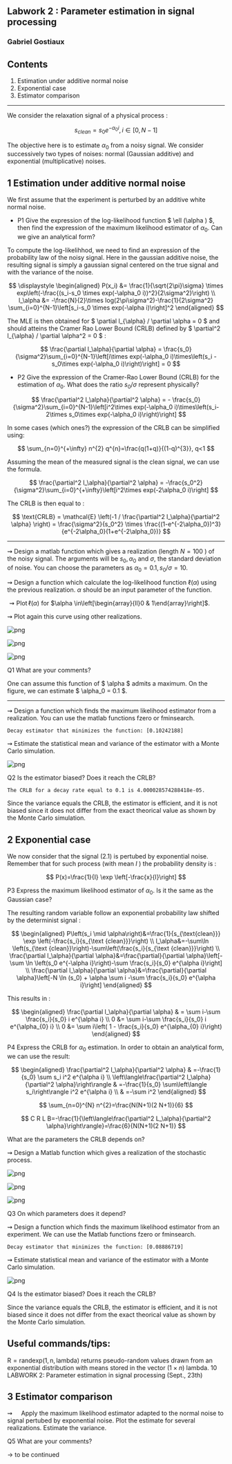 ## Labwork 2 : Parameter estimation in signal processing
### Gabriel Gostiaux

## Contents

1. Estimation under additive normal noise
2. Exponential case
3. Estimator comparison

---

We consider the relaxation signal of a physical process :

$$
s_{clean}=s_{0} e^{-\alpha_{0} i}, i \in[0, N-1]
$$

The objective here is to estimate $\alpha_{0}$ from a noisy signal. We consider successively two types of noises: normal (Gaussian additive) and exponential (multiplicative) noises.



## 1 Estimation under additive normal noise

We first assume that the experiment is perturbed by an additive white normal noise.

- P1 Give the expression of the log-likelihood function $ \ell (\alpha ) $, then find the expression of the maximum likelihood estimator of $\alpha_{0}$. Can we give an analytical form?

To compute the log-likelihhod, we need to find an expression of the probability law of the noisy signal. Here in the gaussian additive noise, the resulting signal is simply a gaussian signal centered on the true signal and with the variance of the noise.

$$
\displaystyle
\begin{aligned}
P(x_i) &= \frac{1}{\sqrt{2\pi}\sigma} \times exp\left(-\frac{(s_i-s_0 \times exp(-\alpha_0 i))^2}{2\sigma^2}\right) \\
l_\alpha &= -\frac{N}{2}\times log(2\pi\sigma^2)-\frac{1}{2\sigma^2} \sum_{i=0}^{N-1}\left[s_i-s_0 \times exp(-\alpha i)\right]^2
\end{aligned}
$$

The MLE is then obtained for $ \partial l_{\alpha} / \partial \alpha = 0 $ and should atteins the Cramer Rao Lower Bound (CRLB) defined by $ \partial^2 l_{\alpha} / \partial \alpha^2 = 0 $ :

$$
\frac{\partial l_\alpha}{\partial \alpha} = \frac{s_0}{\sigma^2}\sum_{i=0}^{N-1}\left[i\times exp(-\alpha_0 i)\times\left(s_i - s_0\times exp(-\alpha_0 i)\right)\right] = 0
$$

- P2 Give the expression of the Cramer-Rao Lower Bound (CRLB) for the estimation of $\alpha_{0}$. What does the ratio $s_{0} / \sigma$ represent physically? 

$$
\frac{\partial^2 l_\alpha}{\partial^2 \alpha} = - \frac{s_0}{\sigma^2}\sum_{i=0}^{N-1}\left[i^2\times exp(-\alpha_0 i)\times\left(s_i-2\times s_0\times exp(-\alpha_0 i)\right)\right]
$$

In some cases (which ones?) the expression of the CRLB can be simplified using:

$$
\sum_{n=0}^{+\infty} n^{2} q^{n}=\frac{q(1+q)}{(1-q)^{3}}, q<1
$$

Assuming the mean of the measured signal is the clean signal, we can use the formula.

$$
\frac{\partial^2 l_\alpha}{\partial^2 \alpha} = -\frac{s_0^2}{\sigma^2}\sum_{i=0}^{+\infty}\left[i^2\times exp(-2\alpha_0 i)\right]
$$

The CRLB is then equal to :

$$
\text{CRLB} = \mathcal{E} \left(-1 / \frac{\partial^2 l_\alpha}{\partial^2 \alpha} \right) = \frac{\sigma^2}{s_0^2} \times \frac{(1-e^{-2\alpha_0})^3}{e^{-2\alpha_0}(1+e^{-2\alpha_0})}
$$

--- 




$\rightsquigarrow$ Design a matlab function which gives a realization (length $N=100$ ) of the noisy signal. The arguments will be $s_{0}, \alpha_{0}$ and $\sigma$, the standard deviation of noise. You can choose the parameters as $\alpha_{0}=0.1, s_{0} / \sigma=10$.

$\rightsquigarrow$ Design a function which calculate the log-likelihood function $\ell(\alpha)$ using the previous realization. $\alpha$ should be an input parameter of the function.





$\rightsquigarrow \operatorname{Plot} \ell(\alpha)$ for $\alpha \in\left[\begin{array}{ll}0 & 1\end{array}\right]$.

$\rightsquigarrow$ Plot again this curve using other realizations.



    
![png](IO24%20-%20TS%20-%20lab%202.2%20-%20estimation_files/IO24%20-%20TS%20-%20lab%202.2%20-%20estimation_8_0.png)
    



    
![png](IO24%20-%20TS%20-%20lab%202.2%20-%20estimation_files/IO24%20-%20TS%20-%20lab%202.2%20-%20estimation_8_1.png)
    



    
![png](IO24%20-%20TS%20-%20lab%202.2%20-%20estimation_files/IO24%20-%20TS%20-%20lab%202.2%20-%20estimation_8_2.png)
    



Q1 What are your comments?

One can assume this function of $ \alpha $ admits a maximum. On the figure, we can estimate $ \alpha_0 = 0.1 $.

---

$\rightsquigarrow$ Design a function which finds the maximum likelihood estimator from a realization. You can use the matlab functions fzero or fminsearch.

    Decay estimator that minimizes the function: [0.10242188]


$\rightsquigarrow$ Estimate the statistical mean and variance of the estimator with a Monte Carlo simulation.


    
![png](IO24%20-%20TS%20-%20lab%202.2%20-%20estimation_files/IO24%20-%20TS%20-%20lab%202.2%20-%20estimation_14_0.png)
    



Q2 Is the estimator biased? Does it reach the CRLB?

    The CRLB for a decay rate equal to 0.1 is 4.000028574288418e-05.




Since the variance equals the CRLB, the estimator is efficient, and it is not biased since it does not differ from the exact theorical value as shown by the Monte Carlo simulation.


## 2 Exponential case

We now consider that the signal (2.1) is pertubed by exponential noise. Remember that for such process (with mean $I$ ) the probability density is :

$$
P(x)=\frac{1}{I} \exp \left[-\frac{x}{I}\right]
$$

P3 Express the maximum likelihood estimator of $\alpha_{0}$. Is it the same as the Gaussian case?

The resulting random variable follow an exponential probability law shifted by the determinist signal :

$$
\begin{aligned}
P\left(s_i \mid \alpha\right)&=\frac{1}{s_{\text{clean}}} \exp \left(-\frac{s_i}{s_{\text {clean}}}\right) \\
l_\alpha&=-\sum\ln \left(s_{\text {clean}}\right)-\sum\left(\frac{s_i}{s_{\text {clean}}}\right) \\
\frac{\partial l_\alpha}{\partial \alpha}&=\frac{\partial}{\partial \alpha}\left[-\sum \ln \left(s_0 e^{-\alpha i}\right)-\sum \frac{s_i}{s_0} e^{\alpha i}\right] \\
\frac{\partial l_\alpha}{\partial \alpha}&=\frac{\partial}{\partial \alpha}\left[-N \ln (s_0) + \alpha \sum i -\sum \frac{s_i}{s_0} e^{\alpha i}\right]
\end{aligned}
$$

This results in :

$$
\begin{aligned}
\frac{\partial l_\alpha}{\partial \alpha} & = \sum i-\sum \frac{s_i}{s_0} i e^{\alpha i} \\
0 &= \sum i-\sum \frac{s_i}{s_0} i e^{\alpha_{0} i} \\
0 &= \sum i\left( 1 - \frac{s_i}{s_0} e^{\alpha_{0} i}\right)
\end{aligned}
$$

P4 Express the CRLB for $\alpha_{0}$ estimation. In order to obtain an analytical form, we can use the result:

$$
\begin{aligned}
\frac{\partial^2 l_\alpha}{\partial^2 \alpha} & =-\frac{1}{s_0} \sum s_i i^2 e^{\alpha i} \\
\left\langle\frac{\partial^2 l_\alpha}{\partial^2 \alpha}\right\rangle & =-\frac{1}{s_0} \sum\left\langle s_i\right\rangle i^2 e^{\alpha i} \\
& =-\sum i^2
\end{aligned}
$$

$$
\sum_{n=0}^{N} n^{2}=\frac{N(N+1)(2 N+1)}{6}
$$

$$
C R L B=-\frac{1}{\left\langle\frac{\partial^2 L_\alpha}{\partial^2 \alpha}\right\rangle}=\frac{6}{N(N+1)(2 N+1)}
$$


What are the parameters the CRLB depends on?

$\rightsquigarrow$ Design a Matlab function which gives a realization of the stochastic process.


    
![png](IO24%20-%20TS%20-%20lab%202.2%20-%20estimation_files/IO24%20-%20TS%20-%20lab%202.2%20-%20estimation_21_0.png)
    



    
![png](IO24%20-%20TS%20-%20lab%202.2%20-%20estimation_files/IO24%20-%20TS%20-%20lab%202.2%20-%20estimation_21_1.png)
    



    
![png](IO24%20-%20TS%20-%20lab%202.2%20-%20estimation_files/IO24%20-%20TS%20-%20lab%202.2%20-%20estimation_21_2.png)
    




Q3 On which parameters does it depend?

$\rightsquigarrow$ Design a function which finds the maximum likelihood estimator from an experiment. We can use the Matlab functions fzero or fminsearch.


    Decay estimator that minimizes the function: [0.08886719]



$\rightsquigarrow$ Estimate statistical mean and variance of the estimator with a Monte Carlo simulation.


    
![png](IO24%20-%20TS%20-%20lab%202.2%20-%20estimation_files/IO24%20-%20TS%20-%20lab%202.2%20-%20estimation_27_0.png)
    




Q4 Is the estimator biased? Does it reach the CRLB?

Since the variance equals the CRLB, the estimator is efficient, and it is not biased since it does not differ from the exact theorical value as shown by the Monte Carlo simulation.

## Useful commands/tips:

$\mathrm{R}=\mathrm{randexp}(1, \mathrm{n}, \mathrm{lambda})$ returns pseudo-random values drawn from an exponential distribution with means stored in the vector $(1 \times n)$ lambda.
10 LABWORK 2: Parameter estimation in signal processing (Sept., 23th)


## 3 Estimator comparison

$\rightsquigarrow \quad$ Apply the maximum likelihood estimator adapted to the normal noise to signal pertubed by exponential noise. Plot the estimate for several realizations. Estimate the variance.

Q5 What are your comments?

-> to be continued
